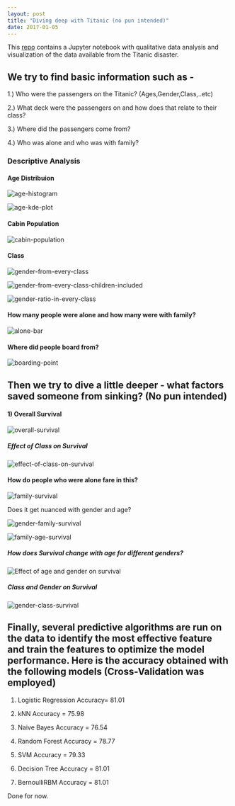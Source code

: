 ```yaml
---
layout: post
title: "Diving deep with Titanic (no pun intended)"
date: 2017-01-05
---
```


This [repo](https://github.com/nachiketmparanjape/Kaggle_Titanic_Data_Analysis) contains a Jupyter notebook with qualitative data analysis and visualization of the data available from the Titanic disaster.

## We try to find basic information such as -
1.) Who were the passengers on the Titanic? (Ages,Gender,Class,..etc)

2.) What deck were the passengers on and how does that relate to their class?

3.) Where did the passengers come from?

4.) Who was alone and who was with family?

### Descriptive Analysis

#### Age Distribuion
![age-histogram](https://cloud.githubusercontent.com/assets/11637437/23479727/51b70f40-fe7a-11e6-9b35-680f207f4c6d.png)

![age-kde-plot](https://cloud.githubusercontent.com/assets/11637437/23479730/51bf12f8-fe7a-11e6-9372-51ee2d862098.png)

#### Cabin Population
![cabin-population](https://cloud.githubusercontent.com/assets/11637437/23479731/51bfb42e-fe7a-11e6-8a63-c21bf46f5355.png)

#### Class
![gender-from-every-class](https://cloud.githubusercontent.com/assets/11637437/23479737/51d96b6c-fe7a-11e6-9d40-c628bddebd21.png)

![gender-from-every-class-children-included](https://cloud.githubusercontent.com/assets/11637437/23479738/51dc4d1e-fe7a-11e6-9e29-5a9cf5316a1a.png)

![gender-ratio-in-every-class](https://cloud.githubusercontent.com/assets/11637437/23479739/51ddf3f8-fe7a-11e6-88dd-a96d9419650d.png)

#### How many people were alone and how many were with family?
![alone-bar](https://cloud.githubusercontent.com/assets/11637437/23479729/51bebc90-fe7a-11e6-8210-3b4d60d596cf.png)

#### Where did people board from?
![boarding-point](https://cloud.githubusercontent.com/assets/11637437/23479732/51c168f0-fe7a-11e6-96fe-e77a1d6edac4.png)



## Then we try to dive a little deeper - what factors saved someone from sinking? (No pun intended)


#### 1) Overall Survival
![overall-survival](https://cloud.githubusercontent.com/assets/11637437/23479740/51dfadb0-fe7a-11e6-8f4e-298de952dbaa.png)


##### Effect of Class on Survival
![effect-of-class-on-survival](https://cloud.githubusercontent.com/assets/11637437/23479728/51be887e-fe7a-11e6-88d8-d91f5abefbe7.png)

#### How do people who were alone fare in this?
![family-survival](https://cloud.githubusercontent.com/assets/11637437/23479734/51ce78a6-fe7a-11e6-9a1a-4fa1ee43de2d.png)

Does it get nuanced with gender and age?

![gender-family-survival](https://cloud.githubusercontent.com/assets/11637437/23479736/51d47ff8-fe7a-11e6-942e-1da3d2cd5ed3.png)

![family-age-survival](https://cloud.githubusercontent.com/assets/11637437/23479733/51c95060-fe7a-11e6-87b1-ba097ddc7c37.png)

##### How does Survival change with age for different genders?
![Effect of age and gender on survival](https://cloud.githubusercontent.com/assets/11637437/23442028/f332e4c0-fdda-11e6-973c-a55eab59f2ba.png)

##### Class and Gender on Survival
![gender-class-survival](https://cloud.githubusercontent.com/assets/11637437/23479735/51cface4-fe7a-11e6-9878-2f578c386e88.png)


## Finally, several predictive algorithms are run on the data to identify the most effective feature and train the features to optimize the model performance. Here is the accuracy obtained with the following models (Cross-Validation was employed)

1. Logistic Regression Accuracy= 81.01

2. kNN Accuracy = 75.98

3. Naive Bayes Accuracy = 76.54

4. Random Forest Accuracy = 78.77

5. SVM Accuracy = 79.33

6. Decision Tree Accuracy = 81.01

7. BernoulliRBM Accuracy = 81.01

Done for now.

